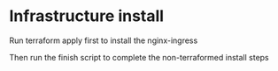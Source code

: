 # Infrastructure install

Run terraform apply first to install the nginx-ingress

Then run the finish script to complete the non-terraformed install steps
